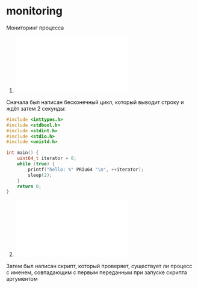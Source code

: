 # monitoring
Мониторинг процесса

1. ![inf_loop.c](./inf_loop.c)

Сначала был написан бесконечный цикл, который выводит строку и ждёт затем 2 секунды:

```c fold title:inf_loop.c
#include <inttypes.h>
#include <stdbool.h>
#include <stdint.h>
#include <stdio.h>
#include <unistd.h>

int main() {
    uint64_t iterator = 0;
    while (true) {
        printf("hello: %" PRIu64 "\n", ++iterator);
        sleep(2);
    }
    return 0;
}
```

2. ![test_monitor.sh](./test_monitor.sh)
   
Затем был написан скрипт, который проверяет, существует ли процесс с именем, совпадающим с первым переданным при запуске скрипта аргументом
